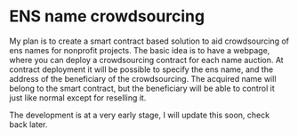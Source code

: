 # ENS name crowdsourcing

My plan is to create a smart contract based solution to aid crowdsourcing of ens names for nonprofit projects.
The basic idea is to have a webpage, where you can deploy a crowdsourcing contract for each name auction.
At contract deployment it will be possible to specify the ens name, and the address of the beneficiary of the crowdsourcing.
The acquired name will belong to the smart contract, but the beneficiary will be able to control it just like normal except for reselling it.

The development is at a very early stage, I will update this soon, check back later.
